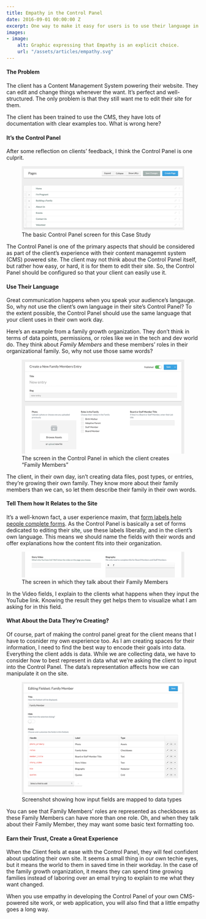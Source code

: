 ```yaml
---
title: Empathy in the Control Panel
date: 2016-09-01 00:00:00 Z
excerpt: One way to make it easy for users is to use their language in a website’s control panel.
images:
- image:
    alt: Graphic expressing that Empathy is an explicit choice.
    url: "/assets/articles/empathy.svg"
---
```

#### The Problem
The client has a Content Management System powering their website. They can edit and change things whenever the want. It’s perfect and well-structured. The only problem is that they still want me to edit their site for them.

The client has been trained to use the CMS, they have lots of documentation with clear examples too. What is wrong here?

#### It’s the Control Panel

After some reflection on clients’ feedback, I think the Control Panel is one culprit.

<figure>
	<img class="img-fluid shadow-small mb-2" src="/assets/projects/website-user-experience-st-elizabeth-stun-design-isral-duke-5.png" alt="The basic Control Panel screen for this Case Study">
	<figcaption>The basic Control Panel screen for this Case Study</figcaption>
</figure>

The Control Panel is one of the primary aspects that should be considered as part of the client’s experience with their content managemnt system (CMS) powered site. The client may not think about the Control Panel itself, but rather how easy, or hard, it is for them to edit their site. So, the Control Panel should be configured so that your client can easily use it.

#### Use Their Language

Great communication happens when you speak your audience’s langauge. So, why not use the client’s own language in their site’s Control Panel? To the extent possible, the Control Panel should use the same language that your client uses in their own work day.

Here’s an example from a family growth organization. They don’t think in terms of data points, permissions, or roles like we in the tech and dev world do. They think about _Family Members_ and these members’ roles in their organizational family. So, why not use those same words?

<figure>
	<img class="img-fluid shadow-small mb-2" src="/assets/projects/website-user-experience-st-elizabeth-stun-design-isral-duke-4.png" alt="The screen in the Control Panel in which the client creates Family Members">
	<figcaption>The screen in the Control Panel in which the client creates “Family Members”</figcaption>
</figure>

The client, in their own day, isn’t creating data files, post types, or entries, they’re growing their own family. They know more about their family members than we can, so let them describe their family in their own words.

#### Tell Them how It Relates to the Site

It’s a well-known fact, a user experience maxim, that <a href="https://www.nngroup.com/articles/web-form-design/" title="UX Research Demonstrating that Labels Help Users." target="_blank">form labels help people complete forms</a>. As the Control Panel is basically a set of forms dedicated to editing their site, use these labels liberally, and in the client’s own language. This means we should name the fields with their words and offer explanations how the content fits into their organization.

<figure>
	<img class="img-fluid shadow-small mb-2" src="/assets/projects/website-user-experience-st-elizabeth-stun-design-isral-duke-6.png" alt="The screen in which they talk about their Family Members">
	<figcaption>The screen in which they talk about their Family Members</figcaption>
</figure>

In the Video fields, I explain to the clients what happens when they input the YouTube link. Knowing the result they get helps them to visualize what I am asking for in this field.

#### What About the Data They’re Creating?

Of course, part of making the control panel great for the client means that I have to cosnider my own experience too. As I am creating spaces for their information, I need to find the best way to encode their goals into data. Everything the client adds is data. While we are collecting data, we have to consider how to best represent in data what we’re asking the client to input into the Control Panel. The data’s representation affects how we can manipulate it on the site.

<figure>
	<img class="img-fluid shadow-small mb-2" src="/assets/projects/website-user-experience-st-elizabeth-stun-design-isral-duke-3.png" alt="Screenshot showing how input fields are mapped to data types">
	<figcaption>Screenshot showing how input fields are mapped to data types</figcaption>
</figure>

You can see that Family Members’ roles are represented as checkboxes as these Family Members can have more than one role. Oh, and when they talk about their Family Member, they may want some basic text formatting too.

#### Earn their Trust, Create a Great Experience

When the Client feels at ease with the Control Panel, they will feel confident about updating their own site. It seems a small thing in our own techie eyes, but it means the world to them in saved time in their workday. In the case of the family growth organization, it means they can spend time growing families instead of laboring over an email trying to explain to me what they want changed.

When you use empathy in developing the Control Panel of your own CMS-powered site work, or web application, you will also find that a little empathy goes a long way.